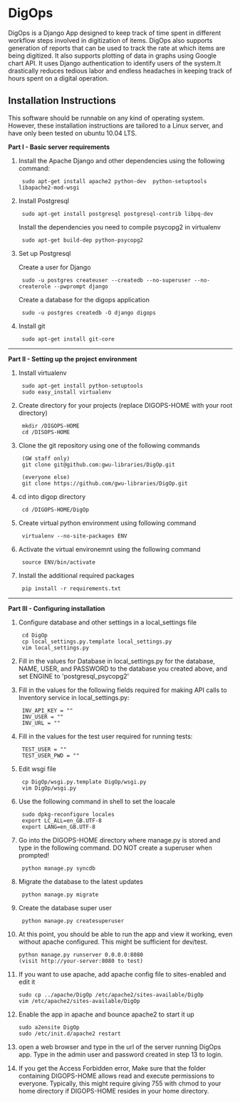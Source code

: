 DigOps
======

DigOps is a Django App designed to keep track of time spent in different 
workflow steps involved in digitization of items. DigOps also supports generation
of reports that can be used to track the rate at which items are being digitized.
It also supports plotting of data in graphs using Google chart API.
It uses Django authentication to identify users of the system.It drastically 
reduces tedious labor and endless headaches in keeping track of hours spent 
on a digital operation.

Installation Instructions
-------------------------

This software should be runnable on any kind of operating system. However, 
these installation instructions are tailored to a Linux server, and have
only been tested on ubuntu 10.04 LTS.

**Part I - Basic server requirements**

1. Install the Apache Django and other dependencies using the following command:

        sudo apt-get install apache2 python-dev  python-setuptools libapache2-mod-wsgi

2. Install Postgresql
        
        sudo apt-get install postgresql postgresql-contrib libpq-dev
   
   Install the dependencies you need to compile psycopg2 in virtualenv

        sudo apt-get build-dep python-psycopg2

3. Set up Postgresql

   Create a user for Django

        sudo -u postgres createuser --createdb --no-superuser --no-createrole --pwprompt django

   Create a database for the digops application

        sudo -u postgres createdb -O django digops

4. Install git

        sudo apt-get install git-core


- - -

**Part II - Setting up the project environment**

1. Install virtualenv

        sudo apt-get install python-setuptools
        sudo easy_install virtualenv

2. Create directory for your projects (replace DIGOPS-HOME with your root directory)

        mkdir /DIGOPS-HOME
        cd /DISOPS-HOME

3. Clone the git repository using one of the following commands 

        (GW staff only)
        git clone git@github.com:gwu-libraries/DigOp.git

        (everyone else)
        git clone https://github.com/gwu-libraries/DigOp.git

4. cd into digop directory

        cd /DIGOPS-HOME/DigOp

5. Create virtual python environment using following command 

        virtualenv --no-site-packages ENV
        
6. Activate the virtual environemnt using the following command

        source ENV/bin/activate

7. Install the additional required packages

        pip install -r requirements.txt


- - -

**Part III - Configuring installation**

1. Configure database and other settings in a local_settings file

        cd DigOp
        cp local_settings.py.template local_settings.py
        vim local_settings.py

2. Fill in the values for Database in local_settings.py for the database, NAME, USER, and PASSWORD to the database you created above, and set ENGINE to 'postgresql_psycopg2' 

3. Fill in the values for the following fields required for making API calls to Inventory service in local_settings.py:

        INV_API_KEY = ""
        INV_USER = ""
        INV_URL = ""

4. Fill in the values for the test user required for running tests:

        TEST_USER = ""
        TEST_USER_PWD = ""

5. Edit wsgi file

        cp DigOp/wsgi.py.template DigOp/wsgi.py
        vim DigOp/wsgi.py

6. Use the following command in shell to set the loacale

        sudo dpkg-reconfigure locales
        export LC_ALL=en_GB.UTF-8
        export LANG=en_GB.UTF-8

7. Go into the DIGOPS-HOME directory where manage.py is stored and type in the following command. DO NOT create a superuser when prompted!

        python manage.py syncdb

8. Migrate the database to the latest updates

        python manage.py migrate

9. Create the database super user

        python manage.py createsuperuser

10. At this point, you should be able to run the app and view it working, even without apache configured. This might be sufficient for dev/test.

        python manage.py runserver 0.0.0.0:8080
        (visit http://your-server:8080 to test)

11. If you want to use apache, add apache config file to sites-enabled and edit it

        sudo cp ../apache/DigOp /etc/apache2/sites-available/DigOp
        vim /etc/apache2/sites-available/DigOp

12. Enable the app in apache and bounce apache2 to start it up

        sudo a2ensite DigOp
        sudo /etc/init.d/apache2 restart

13. open a web browser and type in the url of the server running DigOps app. Type in the admin user and password created in step 13 to login.

14. If you get the Access Forbidden error, Make sure that the folder containing DIGOPS-HOME allows read and execute permissions to everyone. Typically, this might require giving 755 with chmod to your home directory if DIGOPS-HOME resides in your home directory.

